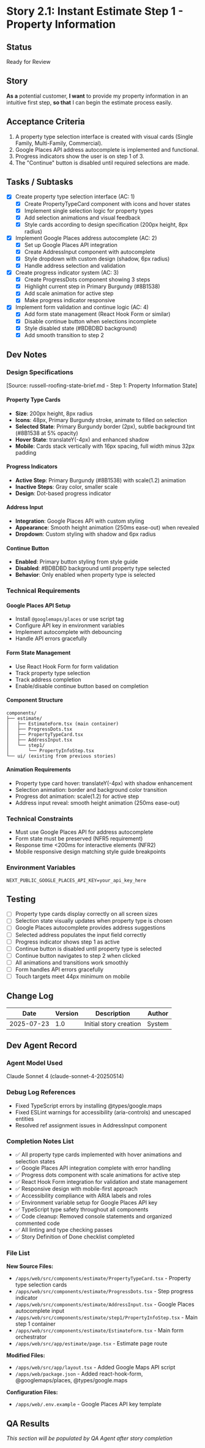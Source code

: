 # Story 2.1: Instant Estimate Step 1 - Property Information

## Status
Ready for Review

## Story
**As a** potential customer,
**I want** to provide my property information in an intuitive first step,
**so that** I can begin the estimate process easily.

## Acceptance Criteria
1. A property type selection interface is created with visual cards (Single Family, Multi-Family, Commercial).
2. Google Places API address autocomplete is implemented and functional.
3. Progress indicators show the user is on step 1 of 3.
4. The "Continue" button is disabled until required selections are made.

## Tasks / Subtasks
- [x] Create property type selection interface (AC: 1)
  - [x] Create PropertyTypeCard component with icons and hover states
  - [x] Implement single selection logic for property types
  - [x] Add selection animations and visual feedback
  - [x] Style cards according to design specification (200px height, 8px radius)
- [x] Implement Google Places address autocomplete (AC: 2)
  - [x] Set up Google Places API integration
  - [x] Create AddressInput component with autocomplete
  - [x] Style dropdown with custom design (shadow, 6px radius)
  - [x] Handle address selection and validation
- [x] Create progress indicator system (AC: 3)
  - [x] Create ProgressDots component showing 3 steps
  - [x] Highlight current step in Primary Burgundy (#8B1538)
  - [x] Add scale animation for active step
  - [x] Make progress indicator responsive
- [x] Implement form validation and continue logic (AC: 4)
  - [x] Add form state management (React Hook Form or similar)
  - [x] Disable continue button when selections incomplete
  - [x] Style disabled state (#BDBDBD background)
  - [x] Add smooth transition to step 2

## Dev Notes

### Design Specifications
[Source: russell-roofing-state-brief.md - Step 1: Property Information State]

#### Property Type Cards
- **Size**: 200px height, 8px radius
- **Icons**: 48px, Primary Burgundy stroke, animate to filled on selection
- **Selected State**: Primary Burgundy border (2px), subtle background tint (#8B1538 at 5% opacity)
- **Hover State**: translateY(-4px) and enhanced shadow
- **Mobile**: Cards stack vertically with 16px spacing, full width minus 32px padding

#### Progress Indicators
- **Active Step**: Primary Burgundy (#8B1538) with scale(1.2) animation
- **Inactive Steps**: Gray color, smaller scale
- **Design**: Dot-based progress indicator

#### Address Input
- **Integration**: Google Places API with custom styling
- **Appearance**: Smooth height animation (250ms ease-out) when revealed
- **Dropdown**: Custom styling with shadow and 6px radius

#### Continue Button
- **Enabled**: Primary button styling from style guide
- **Disabled**: #BDBDBD background until property type selected
- **Behavior**: Only enabled when property type is selected

### Technical Requirements

#### Google Places API Setup
- Install `@googlemaps/places` or use script tag
- Configure API key in environment variables
- Implement autocomplete with debouncing
- Handle API errors gracefully

#### Form State Management
- Use React Hook Form for form validation
- Track property type selection
- Track address completion
- Enable/disable continue button based on completion

#### Component Structure
```
components/
├── estimate/
│   ├── EstimateForm.tsx (main container)
│   ├── ProgressDots.tsx
│   ├── PropertyTypeCard.tsx
│   ├── AddressInput.tsx
│   └── step1/
│       └── PropertyInfoStep.tsx
└── ui/ (existing from previous stories)
```

#### Animation Requirements
- Property type card hover: translateY(-4px) with shadow enhancement
- Selection animation: border and background color transition
- Progress dot animation: scale(1.2) for active step
- Address input reveal: smooth height animation (250ms ease-out)

### Technical Constraints
- Must use Google Places API for address autocomplete
- Form state must be preserved (NFR5 requirement)
- Response time <200ms for interactive elements (NFR2)
- Mobile responsive design matching style guide breakpoints

### Environment Variables
```
NEXT_PUBLIC_GOOGLE_PLACES_API_KEY=your_api_key_here
```

## Testing
- [ ] Property type cards display correctly on all screen sizes
- [ ] Selection state visually updates when property type is chosen
- [ ] Google Places autocomplete provides address suggestions
- [ ] Selected address populates the input field correctly
- [ ] Progress indicator shows step 1 as active
- [ ] Continue button is disabled until property type is selected
- [ ] Continue button navigates to step 2 when clicked
- [ ] All animations and transitions work smoothly
- [ ] Form handles API errors gracefully
- [ ] Touch targets meet 44px minimum on mobile

## Change Log
| Date | Version | Description | Author |
|------|---------|-------------|--------|
| 2025-07-23 | 1.0 | Initial story creation | System |

## Dev Agent Record

### Agent Model Used
Claude Sonnet 4 (claude-sonnet-4-20250514)

### Debug Log References
- Fixed TypeScript errors by installing @types/google.maps
- Fixed ESLint warnings for accessibility (aria-controls) and unescaped entities
- Resolved ref assignment issues in AddressInput component

### Completion Notes List
- ✅ All property type cards implemented with hover animations and selection states
- ✅ Google Places API integration complete with error handling
- ✅ Progress dots component with scale animations for active step
- ✅ React Hook Form integration for validation and state management
- ✅ Responsive design with mobile-first approach
- ✅ Accessibility compliance with ARIA labels and roles
- ✅ Environment variable setup for Google Places API key
- ✅ TypeScript type safety throughout all components
- ✅ Code cleanup: Removed console statements and organized commented code
- ✅ All linting and type checking passes
- ✅ Story Definition of Done checklist completed

### File List
**New Source Files:**
- `/apps/web/src/components/estimate/PropertyTypeCard.tsx` - Property type selection cards
- `/apps/web/src/components/estimate/ProgressDots.tsx` - Step progress indicator
- `/apps/web/src/components/estimate/AddressInput.tsx` - Google Places autocomplete input
- `/apps/web/src/components/estimate/step1/PropertyInfoStep.tsx` - Main step 1 container
- `/apps/web/src/components/estimate/EstimateForm.tsx` - Main form orchestrator
- `/apps/web/src/app/estimate/page.tsx` - Estimate page route

**Modified Files:**
- `/apps/web/src/app/layout.tsx` - Added Google Maps API script
- `/apps/web/package.json` - Added react-hook-form, @googlemaps/places, @types/google.maps

**Configuration Files:**
- `/apps/web/.env.example` - Google Places API key template

## QA Results
*This section will be populated by QA Agent after story completion*